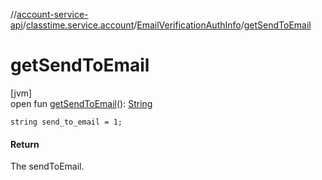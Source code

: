 //[account-service-api](../../../index.md)/[classtime.service.account](../index.md)/[EmailVerificationAuthInfo](index.md)/[getSendToEmail](get-send-to-email.md)

# getSendToEmail

[jvm]\
open fun [getSendToEmail](get-send-to-email.md)(): [String](https://docs.oracle.com/javase/8/docs/api/java/lang/String.html)

`string send_to_email = 1;`

#### Return

The sendToEmail.
